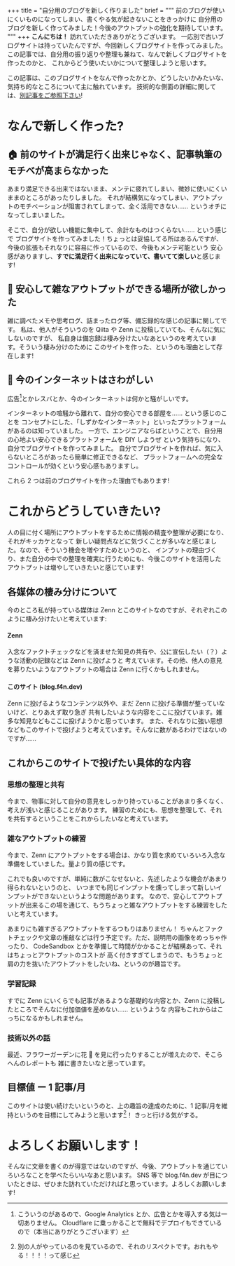 +++
title = "自分用のブログを新しく作りました"
brief = """
前のブログが使いにくいものになってしまい、書くやる気が起きないことをきっかけに
自分用のブログを新しく作ってみました！今後のアウトプットの強化を期待しています。
"""
+++
**こんにちは！** 訪れていただきありがとうございます。 一応別で古いブログサイトは持っていたんですが、今回新しくブログサイトを作ってみました。
この記事では、自分用の振り返りや整理も兼ねて、なんで新しくブログサイトを作ったのかと、
これからどう使いたいかについて整理しようと思います。

<aside>

  この記事は、このブログサイトをなんで作ったかとか、どうしたいかみたいな、
  気持ち的なところについて主に触れています。
  技術的な側面の詳細に関しては、[別記事をご参照下さい](/articles/202503/16_1-new-blog-system.html)!

</aside>



# なんで新しく作った?

## :house: 前のサイトが満足行く出来じゃなく、記事執筆のモチベが高まらなかった

あまり満足できる出来ではないまま、メンテに疲れてしまい、微妙に使いにくいままのところがあったりしました。
それが結構気になってしまい、アウトプットのモチベーションが阻害されてしまって、全く活用できない……
というオチになってしまいました。

そこで、自分が欲しい機能に集中して、余計なものはつくらない…… という感じで
ブログサイトを作ってみました！ちょっとは妥協してる所はあるんですが、
今後の拡張もそれなりに容易に作っているので、今後もメンテ可能という
安心感がありますし、**すでに満足行く出来になっていて、書いてて楽しい**と感じます!

## :memo: 安心して雑なアウトプットができる場所が欲しかった

雑に調べたメモや思考ログ、詰まったログ等、備忘録的な感じの記事に関してです。
私は、他人がそういうのを Qiita や Zenn に投稿していても、そんなに気にしないのですが、
私自身は備忘録は棲み分けたいなあというのを考えています。そういう棲み分けのために
このサイトを作った、というのも理由として存在します!

## :lotus: 今のインターネットはさわがしい

広告[^no-advertisement]とかレスバとか、今のインターネットは何かと騒がしいです。

インターネットの喧騒から離れて、自分の安心できる部屋を…… という感じのことを
コンセプトにした、「しずかなインターネット」といったプラットフォームがあるのは知っていました。
一方で、エンジニアならばということで、自分用の心地よい安心できるプラットフォームを DIY しようぜ
という気持ちになり、自分でブログサイトを作ってみました。
自分でブログサイトを作れば、気に入らないところがあったら簡単に修正できるなど、
プラットフォームへの完全なコントロールが効くという安心感もありますし。

これら 2 つは前のブログサイトを作った理由でもあります!

[^no-advertisement]: こういうのがあるので、Google Analytics とか、広告とかを導入する気は一切ありません。
Cloudflare に乗っかることで無料でデプロイもできているので（本当にありがとうございます）[^free-riding]

[^free-riding]: ところで、こういうタダ乗りはめちゃくちゃありがたいながら、どことなく罪悪感がありますし、
OSS へのタダ乗りが社会問題となっているのも感じています。何らかの形でお返しがしたい…… とは考えていて、GitHub Sponsor とかはしてみているのですが……
どうなんでしょう。自分がタダ乗りでもらっている価値に比べると本当に些細なものと感じます。



# これからどうしていきたい?

人の目に付く場所にアウトプットをするために情報の精査や整理が必要になり、それがキッカケとなって
新しい疑問点などに気づくことが多いなと感じました。なので、そういう機会を増やすためというのと、
インプットの理由づくり、また自分の中での整理を確実に行うためにも、今後このサイトを活用した
アウトプットは増やしていきたいと感じています!

## 各媒体の棲み分けについて

今のところ私が持っている媒体は Zenn とこのサイトなのですが、それぞれこのように棲み分けたいと考えています:

#### Zenn
入念なファクトチェックなどを済ませた知見の共有や、公に宣伝したい（？）ような活動の記録などは Zenn に投げようと
考えています。その他、他人の意見を募りたいようなアウトプットの場合は Zenn に行くかもしれません。

#### このサイト (blog.f4n.dev)
Zenn に投げるようなコンテンツ以外や、まだ Zenn に投げる準備が整っていないけど、とりあえず取り急ぎ
共有したいような内容をここに投げています。雑多な知見などもここに投げようかと思っています。
また、それなりに強い思想などもこのサイトで投げようと考えています。そんなに数があるわけではないのですが……


## これからこのサイトで投げたい具体的な内容

### 思想の整理と共有

今まで、物事に対して自分の意見をしっかり持っていることがあまり多くなく、考えが浅いと感じることがあります。
練習のためにも、思想を整理して、それを共有するということをこれからしたいなと考えています。

### 雑なアウトプットの練習

今まで、Zenn にアウトプットをする場合は、かなり質を求めていろいろ入念な準備をしていました。量より質の感じです。

これでも良いのですが、単純に数がこなせないと、先述したような機会があまり得られないというのと、
いつまでも同じインプットを燻ってしまって新しいインプットができないというような問題があります。
なので、安心してアウトプットが出来るこの場を通じて、もうちょっと雑なアウトプットをする練習をしたいと考えています。

<aside>

  あまりにも雑すぎるアウトプットをするつもりはありません！
  ちゃんとファクトチェックや文章の推敲などは行う予定です。ただ、説明用の画像をめっちゃ作ったり、
  CodeSandbox とかを準備して時間がかかることが結構あって、それはちょっとアウトプットのコストが
  高く付きすぎてしまうので、もうちょっと肩の力を抜いたアウトプットをしたいね、というのが趣旨です。

</aside>

### 学習記録

すでに Zenn にいくらでも記事があるような基礎的な内容とか、Zenn に投稿したところでそんなに付加価値を産めない…… というような
内容もこれからはこっちになるかもしれません。

### 技術以外の話

最近、フラワーガーデンに花 :cherry_blossom: を見に行ったりすることが増えたので、そこらへんのレポートも
雑に書きたいなと思っています。


## 目標値 ー 1 記事/月

このサイトは使い続けたいというのと、上の趣旨の達成のために、1 記事/月を維持というのを目標にしてみようと思います[^respect]！
きっと行ける気がする。

[^respect]: 別の人がやっているのを見ているので、それのリスペクトです。おれもやる！！！！って感じ


# よろしくお願いします！

そんなに文章を書くのが得意ではないのですが、今後、アウトプットを通じていろいろなことを学べたらいいなあと思います。
SNS 等で blog.f4n.dev が目についたときは、ぜひまた訪れていただければと思っています。よろしくお願いします!



